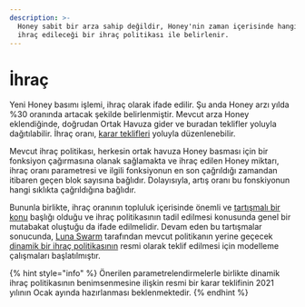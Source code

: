 ```yaml
---
description: >-
  Honey sabit bir arza sahip değildir, Honey'nin zaman içerisinde hangi oranda
  ihraç edileceği bir ihraç politikası ile belirlenir.
---
```


# İhraç

Yeni Honey basımı işlemi, ihraç olarak ifade edilir. Şu anda Honey arzı yılda %30 oranında artacak şekilde belirlenmiştir. Mevcut arza Honey eklendiğinde, doğrudan Ortak Havuza gider ve buradan teklifler yoluyla dağıtılabilir. İhraç oranı, [karar teklifleri](decisions.md) yoluyla düzenlenebilir.

Mevcut ihraç politikası, herkesin ortak havuza Honey basması için bir fonksiyon çağırmasına olanak sağlamakta ve ihraç edilen Honey miktarı, ihraç oranı parametresi ve ilgili fonksiyonun en son çağrıldığı zamandan itibaren geçen blok sayısına bağlıdır. Dolayısıyla, artış oranı bu fonskiyonun hangi sıklıkta çağrıldığına bağlıdır.

Bununla birlikte, ihraç oranının topluluk içerisinde önemli ve [tartışmalı bir konu](https://forum.1hive.org/t/discussion-honey-issuance-policy/231) başlığı olduğu ve ihraç politikasının tadil edilmesi konusunda genel bir mutabakat oluştuğu da ifade edilmelidir. Devam eden bu tartışmalar sonucunda, [Luna Swarm](../../community/swarms/luna.md) tarafından mevcut politikanın yerine geçecek [dinamik bir ihraç politikasının](honey-improvements.md) resmi olarak teklif edilmesi için modelleme çalışmaları başlatılmıştır.

{% hint style="info" %}
Önerilen parametrelendirmelerle birlikte dinamik ihraç politikasının benimsenmesine ilişkin resmi bir karar teklifinin 2021 yılının Ocak ayında hazırlanması beklenmektedir.
{% endhint %}

